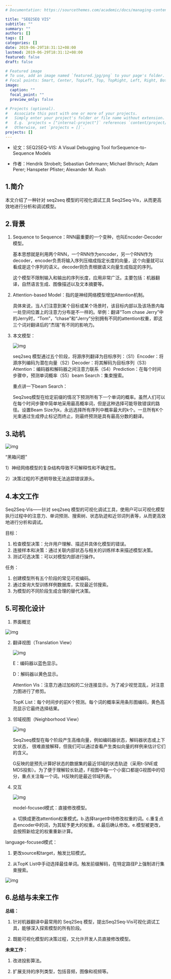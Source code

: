 ```yaml
---
# Documentation: https://sourcethemes.com/academic/docs/managing-content/

title: "SEQ2SEQ VIS"
subtitle: ""
summary: ""
authors: []
tags: []
categories: []
date: 2019-06-29T18:31:12+08:00
lastmod: 2019-06-29T18:31:12+08:00
featured: false
draft: false

# Featured image
# To use, add an image named `featured.jpg/png` to your page's folder.
# Focal points: Smart, Center, TopLeft, Top, TopRight, Left, Right, BottomLeft, Bottom, BottomRight.
image:
  caption: ""
  focal_point: ""
  preview_only: false

# Projects (optional).
#   Associate this post with one or more of your projects.
#   Simply enter your project's folder or file name without extension.
#   E.g. `projects = ["internal-project"]` references `content/project/deep-learning/index.md`.
#   Otherwise, set `projects = []`.
projects: []
---
```


- 论文：SEQ2SEQ-VIS: A Visual Debugging Tool forSequence-to-Sequence Models

- 作者：Hendrik Strobelt; Sebastian Gehrmann; Michael Bhrisch; Adam Perer; Hanspeter Pfister; Alexander M. Rush





## 1.简介

本文介绍了一种针对 seq2seq 模型的可视化调试工具 Seq2Seq-Vis，从而更高效地进行分析和调试模型。



## 2.背景

1. Sequence to Sequence：RNN最重要的一个变种，也叫Encoder-Decoder模型。

   基本思想就是利用两个RNN，一个RNN作为encoder，另一个RNN作为decoder，encoder负责将输入序列压缩成指定长度的向量，这个向量就可以看成是这个序列的语义。decoder则负责根据语义向量生成指定的序列。

   这个模型不限制输入和输出的序列长度，应用非常广泛。主要包括：机器翻译，自然语言生成、图像描述以及文本摘要等。

2. Attention-based Model：指的是神经网络模型增加Attention机制。

   具体来说，当人们注意到某个目标或某个场景时，该目标内部以及该场景内每一处空间位置上的注意力分布是不一样的。举例：翻译“Tom chase Jerry”中的Jerry时，“Tom”，“chase”和“Jerry”分别拥有不同的attention权重，即这三个词对翻译后的“杰瑞”有不同的影响力。

3. 本文模型：

   ![img](https://uploader.shimo.im/f/PVmHTdHpiYgMWPji.png!thumbnail)

   seq2seq 模型通过五个阶段，将源序列翻译为目标序列：（S1）Encoder：将源序列编码为潜在向量（S2）Decoder：将其解码为目标序列（S3）Attention：编码器和解码器之间注意力联系（S4）Prediction：在每个时间步骤中，预测单词概率（S5）beam Search：集束搜索。

   重点讲一下beam Search：

   Seq2seq模型在给定前缀的情况下预测所有下一个单词的概率。虽然人们可以在每个时间步骤中简单地采用最高概率词，但是这种选择可能导致错误的路径。设置Beam Size为k，永远选择所有序列中概率最大的k个。一旦所有K个光束通过生成停止标记而终止，则最终预测是具有最高分数的翻译。



## 3.动机

![img](https://uploader.shimo.im/f/95fC5hnHsxIz1Tvg.png!thumbnail)

“黑箱问题”

1）神经网络模型的复杂结构导致不可解释性和不确定性。

2）决策过程的不透明导致无法追踪错误源头。



## 4.本文工作

Seq2Seq-Vis——针对 seq2seq 模型的可视化调试工具，使用户可以可视化模型执行过程中的注意力、单词预测、搜索树、状态轨迹和近邻词列表等，从而更高效地进行分析和调试。

目标：

1. 检查模型决策：允许用户理解、描述并具体化模型的错误。
2. 连接样本和决策：通过关联内部状态与相关的训练样本来描述模型决策。
3. 测试可选决策：可以对模型内部进行操作。

任务：

1. 创建模型所有五个阶段的常见可视编码。
2. 通过查询大型训练样例数据库，实现最近邻搜索。
3. 为模型的不同阶段生成合理的替代决策。



## 5.可视化设计

1. 界面概览

![img](https://uploader.shimo.im/f/GwhJftK9xXM5n4Ri.png!thumbnail)

2. 翻译视图（Translation View）

   ![img](https://uploader.shimo.im/f/rHCadTcY5UUo265s.png!thumbnail)

   E：编码器以蓝色显示。

   D：解码器以黄色显示。

   Attention Vis：注意力通过加权的二分连接显示。为了减少视觉混乱，对注意力图进行了修剪。

   TopK List：每个时间步的前K个预测。每个词的概率采用条形图编码，黄色高亮显示它最终选择结果。

3. 邻域视图（Neighborhood View）

   ![img](https://uploader.shimo.im/f/WiBzNbYmktEz8mWj.png!original)

   Seq2seq模型在每个阶段产生高维向量，例如编码器状态，解码器状态或上下文状态， 很难直接解释，但我们可以通过查看产生类似向量的样例来估计它们的含义。

   G反映的是预先计算好状态的数据集的最近邻域的状态轨迹（采用t-SNE或MDS投影）。为了便于理解较长轨迹，F视图中每一个小窗口都是G视图中的切分，重点关注每一个词。H反映的是最近邻域列表。

4. 交互

   ![img](https://uploader.shimo.im/f/nDc3sBos1fYI23uK.png!thumbnail)

   model-focused模式：直接修改模型。

   a. 切换成更改attention权重模式。b.选择target中待修改权重的词。c.重复点击encoder中的词，为其赋予更大的权重。d.最后确认修改。e.模型被更改，会按照新给定的权重重新计算。



language-focused模式：

1. 更改source和target，触发比较模式。

2. 从TopK List中手动选择最佳单词。触发前缀解码，在特定路径P上强制进行集束搜索。

![img](https://uploader.shimo.im/f/tz5PkzasdOs7BNJk.png!thumbnail)



## 6.总结与未来工作

**总结：**

1. 针对机器翻译中最常用的 Seq2Seq 模型，提出Seq2Seq-Vis可视化调试工具，能够深入探索模型的所有阶段。

2. 既能可视化模型的决策过程，又允许开发人员直接修改模型。

**未来工作：**

1. 改进投影算法。

2. 扩展支持的序列类型，包括音频，图像和视频等。